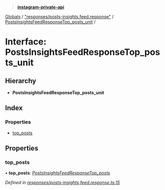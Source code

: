 > **[instagram-private-api](../README.md)**

[Globals](../README.md) / ["responses/posts-insights.feed.response"](../modules/_responses_posts_insights_feed_response_.md) / [PostsInsightsFeedResponseTop_posts_unit](_responses_posts_insights_feed_response_.postsinsightsfeedresponsetop_posts_unit.md) /

# Interface: PostsInsightsFeedResponseTop_posts_unit

## Hierarchy

* **PostsInsightsFeedResponseTop_posts_unit**

## Index

### Properties

* [top_posts](_responses_posts_insights_feed_response_.postsinsightsfeedresponsetop_posts_unit.md#top_posts)

## Properties

###  top_posts

• **top_posts**: *[PostsInsightsFeedResponseTop_posts](_responses_posts_insights_feed_response_.postsinsightsfeedresponsetop_posts.md)*

*Defined in [responses/posts-insights.feed.response.ts:15](https://github.com/dilame/instagram-private-api/blob/e9c516c/src/responses/posts-insights.feed.response.ts#L15)*